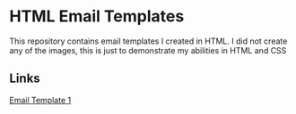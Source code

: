 # HTML Email Templates
This repository contains email templates I created in HTML. I did not create any of the images, this is just to demonstrate my abilities in HTML and CSS

## Links
[Email Template 1](/autoship)
